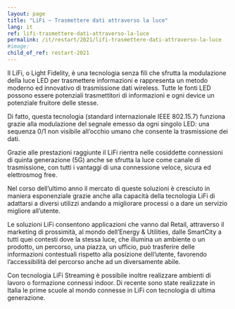 ```yaml
---
layout: page
title: "LiFi – Trasmettere dati attraverso la luce"
lang: it
ref: lifi-trasmettere-dati-attraverso-la-luce
permalink: /it/restart/2021/lifi-trasmettere-dati-attraverso-la-luce
#image:
child_of_ref: restart-2021
---
```


Il LiFi, o Light Fidelity, è una tecnologia senza fili che sfrutta la modulazione della luce LED per trasmettere informazioni e rappresenta un metodo moderno ed innovativo di trasmissione dati wireless. Tutte le fonti LED possono essere potenziali trasmettitori di informazioni e ogni device un potenziale fruitore delle stesse.

Di fatto, questa tecnologia (standard internazionale IEEE 802.15.7) funziona grazie alla modulazione del segnale emesso da ogni singolo LED: una sequenza 0/1 non visibile all’occhio umano che consente la trasmissione dei dati.

Grazie alle prestazioni raggiunte il LiFi rientra nelle cosiddette connessioni di quinta generazione (5G) anche se sfrutta la luce come canale di trasmissione, con tutti i vantaggi di una connessione veloce, sicura ed elettrosmog free.

Nel corso dell’ultimo anno il mercato di queste soluzioni è cresciuto in maniera esponenziale grazie anche alla capacità della tecnologia LiFi di adattarsi a diversi utilizzi andando a migliorare processi o a dare un servizio migliore all’utente.

Le soluzioni LiFi consentono applicazioni che vanno dal Retail, attraverso il marketing di prossimità, al mondo dell’Energy & Utilities, dalle SmartCity a tutti quei contesti dove la stessa luce, che illumina un ambiente o un prodotto, un percorso, una piazza, un ufficio, può trasferire delle informazioni contestuali rispetto alla posizione dell’utente, favorendo l’accessibilità del percorso anche ad un diversamente abile.

Con tecnologia LiFi Streaming è possibile inoltre realizzare ambienti di lavoro o formazione connessi indoor. Di recente sono state realizzate in Italia le prime scuole al mondo connesse in LiFi con tecnologia di ultima generazione.

